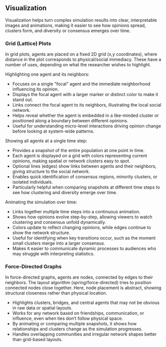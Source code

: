 
## Visualization

Visualization helps turn complex simulation results into clear, interpretable images and animations, making it easier to see how opinions spread, clusters form, and diversity or consensus emerges over time.

### Grid (Lattice) Plots

In grid plots, agents are placed on a fixed 2D grid (x,y coordinates), where distance in the plot corresponds to physical/social immediacy. These have a number of uses, depending on what the researcher wishes to highlight.

Highlighting one agent and its neighbors:

- Focuses on a single "focal" agent and the immediate neighborhood influencing its opinion.
- Displays the focal agent with a larger marker or distinct color to make it stand out.
- Links connect the focal agent to its neighbors, illustrating the local social network.
- Helps reveal whether the agent is embedded in a like-minded cluster or positioned along a boundary between different opinions.
- Useful for understanding micro-level interactions driving opinion change before looking at system-wide patterns.

Showing all agents at a single time step:

- Provides a snapshot of the entire population at one point in time.
- Each agent is displayed on a grid with colors representing current opinions, making spatial or network clusters easy to spot.
- Optional lines (edges) show links between agents and their neighbors, giving structure to the social network.
- Enables quick identification of consensus regions, minority clusters, or isolated individuals.
- Particularly helpful when comparing snapshots at different time steps to see how clustering and diversity emerge over time.

Animating the simulation over time:

- Links together multiple time steps into a continuous animation.
- Shows how opinions evolve step-by-step, allowing viewers to watch clustering and consensus unfold dynamically.
- Colors update to reflect changing opinions, while edges continue to show the network structure.
- Useful for identifying when key transitions occur, such as the moment small clusters merge into a larger consensus.
- Makes it easier to communicate dynamic processes to audiences who may struggle with interpreting statistics.

### Force-Directed Graphs

In force-directed graphs, agents are nodes, connected by edges to their neighbors. The layout algorithm (spring/force-directed) tries to position connected nodes close together. Here, node placement is abstract, showing structural closeness rather than physical location.

- Highlights clusters, bridges, and central agents that may not be obvious in raw data or spatial layouts.
- Works for any network based on friendships, communication, or influence, even when ties don’t follow physical space.
- By animating or comparing multiple snapshots, it shows how relationships and clusters change as the simulation progresses.
- Handles overlapping communities and irregular network shapes better than grid-based layouts.
